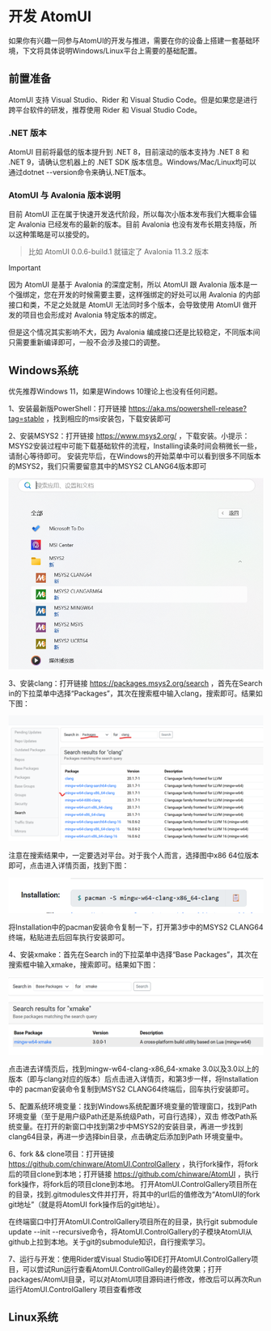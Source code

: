 # 开发 AtomUI

如果你有兴趣一同参与AtomUI的开发与推进，需要在你的设备上搭建一套基础环境，下文将具体说明Windows/Linux平台上需要的基础配置。

## 前置准备

AtomUI 支持 Visual Studio、Rider 和 Visual Studio Code。但是如果您是进行跨平台软件的研发，推荐使用 Rider 和 Visual Studio
Code。

### .NET 版本

AtomUI 目前将最低的版本提升到 .NET 8，目前滚动的版本支持为 .NET 8 和 .NET 9，请确认您机器上的 .NET SDK 版本信息。Windows/Mac/Linux均可以通过dotnet --version命令来确认.NET版本。

### AtomUI 与 Avalonia 版本说明

目前 AtomUI 正在属于快速开发迭代阶段，所以每次小版本发布我们大概率会锚定 Avalonia 已经发布的最新的版本。目前 Avalonia
也没有发布长期支持版，所以这种策略是可以接受的。
> 比如 AtomUI 0.0.6-build.1 就锚定了 Avalonia 11.3.2 版本

> [!IMPORTANT]
> 因为 AtomUI 是基于 Avalonia 的深度定制，所以 AtomUI 跟 Avalonia 版本是一个强绑定，您在开发的时候需要主要，这样强绑定的好处可以用
> Avalonia 的内部接口和类，不足之处就是 AtomUI 无法同时多个版本，会导致使用 AtomUI 做开发的项目也会形成对 Avalonia
> 特定版本的绑定。
>
> 但是这个情况其实影响不大，因为 Avalonia 编成接口还是比较稳定，不同版本间只需要重新编译即可，一般不会涉及接口的调整。

## Windows系统

优先推荐Windows 11，如果是Windows 10理论上也没有任何问题。

1、安装最新版PowerShell：打开链接 https://aka.ms/powershell-release?tag=stable ，找到相应的msi安装包，下载安装即可

2、安装MSYS2：打开链接 https://www.msys2.org/ ，下载安装。小提示：MSYS2安装过程中可能下载基础软件的流程，Installing读条时间会稍微长一些，请耐心等待即可。
安装完毕后，在Windows的开始菜单中可以看到很多不同版本的MSYS2，我们只需要留意其中的MSYS2 CLANG64版本即可

![](./images/msys2-clang64.png)

3、安装clang：打开链接 https://packages.msys2.org/search ，首先在Search in的下拉菜单中选择“Packages”，其次在搜索框中输入clang，搜索即可。结果如下图：

![Search clang](./images/search-clang.png)

注意在搜索结果中，一定要选对平台。对于我个人而言，选择图中x86 64位版本即可，点击进入详情页面，找到下图：

![Clang command](./images/clang-install-command.png)

将Installation中的pacman安装命令复制一下，打开第3步中的MSYS2 CLANG64终端，粘贴进去后回车执行安装即可。

4、安装xmake：首先在Search in的下拉菜单中选择“Base Packages”，其次在搜索框中输入xmake，搜索即可。结果如下图：

![Search xmake](./images/search-xmake.png)

点击进去详情页后，找到mingw-w64-clang-x86_64-xmake 3.0以及3.0以上的版本（即与clang对应的版本）后点击进入详情页，和第3步一样，将Installation中的
pacman安装命令复制到MSYS2 CLANG64终端后，回车执行安装即可。

5、配置系统环境变量：找到Windows系统配置环境变量的管理窗口，找到Path环境变量（至于是用户级Path还是系统级Path，可自行选择），双击
修改Path系统变量。在打开的新窗口中找到第2步中MSYS2的安装目录，再进一步找到clang64目录，再进一步选择bin目录，点击确定后添加到Path
环境变量中。

6、fork && clone项目：打开链接 https://github.com/chinware/AtomUI.ControlGallery ，执行fork操作，将fork后的项目clone到本地；打开链接 https://github.com/chinware/AtomUI ，执行fork操作，将fork后的项目clone到本地。
打开AtomUI.ControlGallery项目所在的目录，找到.gitmodules文件并打开，将其中的url后的值修改为“AtomUI的fork git地址”（就是将AtomUI fork操作后的git地址）。

在终端窗口中打开AtomUI.ControlGallery项目所在的目录，执行git submodule update --init --recursive命令，将AtomUI.ControlGallery的子模块AtomUI从github上拉到本地。关于git的submodule知识，自行搜索学习。

7、运行与开发：使用Rider或Visual Studio等IDE打开AtomUI.ControlGallery项目，可以尝试Run运行查看AtomUI.ControllGalley的最终效果；打开packages/AtomUI目录，可以对AtomUI项目源码进行修改，修改后可以再次Run运行AtomUI.ControlGallery
项目查看修改

## Linux系统